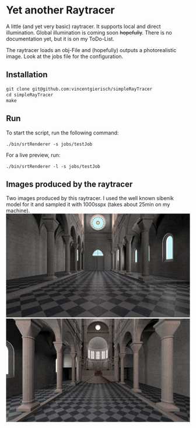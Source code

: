 # Yet another Raytracer

A little (and yet very basic) raytracer. It supports local and direct illumination. Global illumination is coming soon ~~hopefully~~. There is no documentation yet, but it is on my ToDo-List.

The raytracer loads an obj-File and (hopefully) outputs a photorealistic image.
Look at the jobs file for the configuration.

## Installation

````
git clone git@github.com:vincentgierisch/simpleRayTracer
cd simpleRayTracer
make
````

## Run

To start the script, run the following command:
````
./bin/srtRenderer -s jobs/testJob
````  
For a live preview, run:
````
./bin/srtRenderer -l -s jobs/testJob
````  

## Images produced by the raytracer
Two images produced by this raytracer. I used the well known sibenik model for it and sampled it with 1000sspx (takes about 25min on my machine).
![Sibenik](images/sibenikExample.png)
![Sibenik2](images/sibenikExampleFront.png)